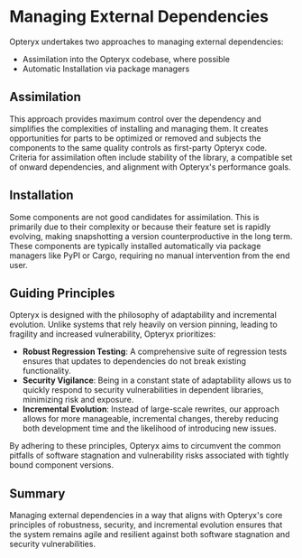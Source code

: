 # Managing External Dependencies

Opteryx undertakes two approaches to managing external dependencies:

- Assimilation into the Opteryx codebase, where possible   
- Automatic Installation via package managers

## Assimilation

This approach provides maximum control over the dependency and simplifies the complexities of installing and managing them. It creates opportunities for parts to be optimized or removed and subjects the components to the same quality controls as first-party Opteryx code. Criteria for assimilation often include stability of the library, a compatible set of onward dependencies, and alignment with Opteryx's performance goals.

## Installation

Some components are not good candidates for assimilation. This is primarily due to their complexity or because their feature set is rapidly evolving, making snapshotting a version counterproductive in the long term. These components are typically installed automatically via package managers like PyPI or Cargo, requiring no manual intervention from the end user.

## Guiding Principles

Opteryx is designed with the philosophy of adaptability and incremental evolution. Unlike systems that rely heavily on version pinning, leading to fragility and increased vulnerability, Opteryx prioritizes:

- **Robust Regression Testing**: A comprehensive suite of regression tests ensures that updates to dependencies do not break existing functionality.
- **Security Vigilance**: Being in a constant state of adaptability allows us to quickly respond to security vulnerabilities in dependent libraries, minimizing risk and exposure.
- **Incremental Evolution**: Instead of large-scale rewrites, our approach allows for more manageable, incremental changes, thereby reducing both development time and the likelihood of introducing new issues.

By adhering to these principles, Opteryx aims to circumvent the common pitfalls of software stagnation and vulnerability risks associated with tightly bound component versions.

## Summary

Managing external dependencies in a way that aligns with Opteryx's core principles of robustness, security, and incremental evolution ensures that the system remains agile and resilient against both software stagnation and security vulnerabilities.